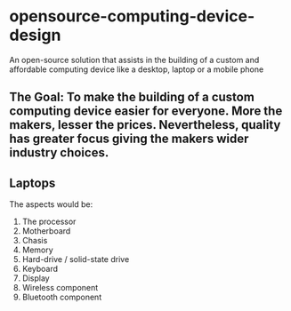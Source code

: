 # opensource-computing-device-design
An open-source solution that assists in the building of a custom and affordable computing device like a desktop, laptop or a mobile phone

## The Goal: To make the building of a custom computing device easier for everyone. More the makers, lesser the prices. Nevertheless, quality has greater focus giving the makers wider industry choices.

## Laptops

The aspects would be:

1. The processor
2. Motherboard
3. Chasis
4. Memory
5. Hard-drive / solid-state drive
6. Keyboard
7. Display
8. Wireless component
9. Bluetooth component
